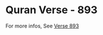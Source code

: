 # Quran Verse - 893 

For more infos, See [Verse 893](https://www.quranbookk.com/quran/search?q=893)